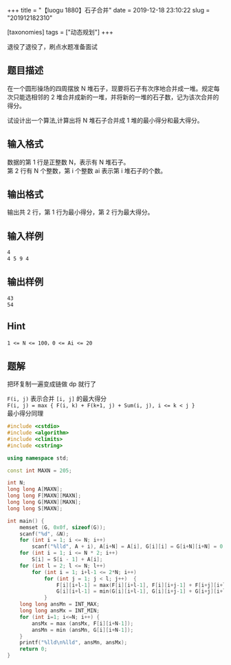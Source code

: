 +++
title = "【luogu 1880】石子合并"
date = 2019-12-18 23:10:22
slug = "201912182310"

[taxonomies]
tags = ["动态规划"]
+++

退役了退役了，刷点水题准备面试

<!-- more -->

## 题目描述

在一个圆形操场的四周摆放 N 堆石子，现要将石子有次序地合并成一堆。规定每次只能选相邻的 2 堆合并成新的一堆，并将新的一堆的石子数，记为该次合并的得分。

试设计出一个算法,计算出将 N 堆石子合并成 1 堆的最小得分和最大得分。

## 输入格式

数据的第 1 行是正整数 N，表示有 N 堆石子。<br>
第 2 行有 N 个整数，第 i 个整数 ai​ 表示第 i 堆石子的个数。

## 输出格式

输出共 2 行，第 1 行为最小得分，第 2 行为最大得分。

## 输入样例

```txt
4
4 5 9 4
```

## 输出样例

```txt
43
54
```

## Hint

`1 <= N <= 100，0 <= Ai <= 20`

## 题解

把环复制一遍变成链做 dp 就行了

`F(i, j)` 表示合并 `[i, j]` 的最大得分<br>
`F(i, j) = max { F(i, k) + F(k+1, j) + Sum(i, j), i <= k < j }`<br>
最小得分同理

```cpp
#include <cstdio>
#include <algorithm>
#include <climits>
#include <cstring>

using namespace std;

const int MAXN = 205;

int N;
long long A[MAXN];
long long F[MAXN][MAXN];
long long G[MAXN][MAXN];
long long S[MAXN];

int main() {
    memset (G, 0x0f, sizeof(G));
    scanf("%d", &N);
    for (int i = 1; i <= N; i++)
        scanf("%lld", A + i), A[i+N] = A[i], G[i][i] = G[i+N][i+N] = 0;
    for (int i = 1; i <= N * 2; i++)
        S[i] = S[i - 1] + A[i];
    for (int l = 2; l <= N; l++)
        for (int i = 1; i+l-1 <= 2*N; i++)
            for (int j = 1; j < l; j++)  {
                F[i][i+l-1] = max(F[i][i+l-1], F[i][i+j-1] + F[i+j][i+l-1] + S[i+l-1] - S[i-1]);
                G[i][i+l-1] = min(G[i][i+l-1], G[i][i+j-1] + G[i+j][i+l-1] + S[i+l-1] - S[i-1]);
            }
    long long ansMn = INT_MAX;
    long long ansMx = INT_MIN;
    for (int i=1; i<=N; i++) {
        ansMx = max (ansMx, F[i][i+N-1]);
        ansMn = min (ansMn, G[i][i+N-1]);
    }
    printf("%lld\n%lld", ansMn, ansMx);
    return 0;
}
```
